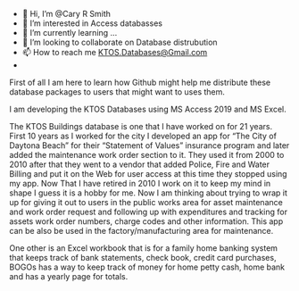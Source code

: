 - 👋 Hi, I’m @Cary R Smith
- 👀 I’m interested in Access databasses
- 🌱 I’m currently learning ...
- 💞️ I’m looking to collaborate on Database distrubution
- 📫 How to reach me KTOS.Databases@Gmail.com
- 
First of all I am here to learn how Github might help me distribute these database packages to users that might want to uses them.

I am developing the KTOS Databases using MS Access 2019 and MS Excel.

The KTOS Buildings database is one that I have worked on for 21 years.
First 10 years as I worked for the city I developed an app for “The City of Daytona Beach” for their “Statement of Values” insurance program
and later added the maintenance work order section to it. 
They used it from 2000 to 2010 after that they went to a vendor that added Police, Fire and Water Billing and put it on the Web for user access
at this time they stopped using my app. 
Now That I have retired in 2010 I work on it to keep my mind in shape I guess it is a hobby for me. 
Now I am thinking about trying to wrap it up for giving it out to users in the public works area for asset maintenance and work order request 
and following up with expenditures and tracking for assets work order numbers, charge codes and other information.
This app can be also be used in the factory/manufacturing area for maintenance.

One other is an Excel workbook that is for a family home banking system that keeps track of bank statements, check book, credit card purchases, 
BOGOs has a way to keep track of money for home petty cash, home bank and has a yearly page for totals.

<!---
CRS-Productions/CRS-Productions is a ✨ special ✨ repository because its `README.md` (this file) appears on your GitHub profile.
You can click the Preview link to take a look at your changes.
--->
